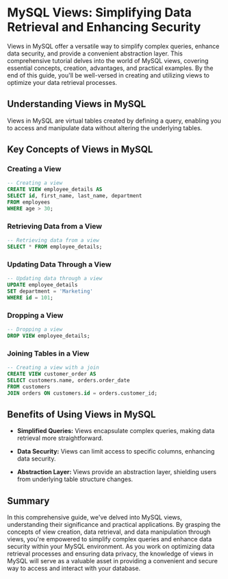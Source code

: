 # MySQL Views: Simplifying Data Retrieval and Enhancing Security

Views in MySQL offer a versatile way to simplify complex queries, enhance data security, and provide a convenient abstraction layer. This comprehensive tutorial delves into the world of MySQL views, covering essential concepts, creation, advantages, and practical examples. By the end of this guide, you'll be well-versed in creating and utilizing views to optimize your data retrieval processes.

## Understanding Views in MySQL

Views in MySQL are virtual tables created by defining a query, enabling you to access and manipulate data without altering the underlying tables.

## Key Concepts of Views in MySQL

### Creating a View

```sql
-- Creating a view
CREATE VIEW employee_details AS
SELECT id, first_name, last_name, department
FROM employees
WHERE age > 30;
```

### Retrieving Data from a View

```sql
-- Retrieving data from a view
SELECT * FROM employee_details;
```

### Updating Data Through a View

```sql
-- Updating data through a view
UPDATE employee_details
SET department = 'Marketing'
WHERE id = 101;
```

### Dropping a View

```sql
-- Dropping a view
DROP VIEW employee_details;
```

### Joining Tables in a View

```sql
-- Creating a view with a join
CREATE VIEW customer_order AS
SELECT customers.name, orders.order_date
FROM customers
JOIN orders ON customers.id = orders.customer_id;
```

## Benefits of Using Views in MySQL

- **Simplified Queries:** Views encapsulate complex queries, making data retrieval more straightforward.

- **Data Security:** Views can limit access to specific columns, enhancing data security.

- **Abstraction Layer:** Views provide an abstraction layer, shielding users from underlying table structure changes.
## Summary

In this comprehensive guide, we've delved into MySQL views, understanding their significance and practical applications. By grasping the concepts of view creation, data retrieval, and data manipulation through views, you're empowered to simplify complex queries and enhance data security within your MySQL environment. As you work on optimizing data retrieval processes and ensuring data privacy, the knowledge of views in MySQL will serve as a valuable asset in providing a convenient and secure way to access and interact with your database.